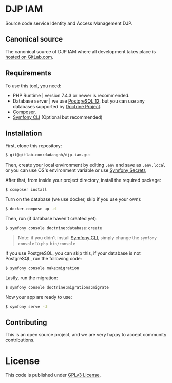 # DJP IAM

Source code service Identity and Access Management DJP.

## Canonical source

The canonical source of DJP IAM where all development takes place is [hosted on GitLab.com](https://gitlab.com/dadangnh/djp-iam).

## Requirements

To use this tool, you need:
*  PHP Runtime | version 7.4.3 or newer is recommended.
*  Database server | we use [PostgreSQL 12](https://www.postgresql.org/), but you can use any databases supported by [Doctrine Project](https://www.doctrine-project.org/projects/doctrine-dbal/en/current/reference/introduction.html).
*  [Composer](https://getcomposer.org/download/).
*  [Symfony CLI](https://symfony.com/download) (Optional but recommended)

## Installation

First, clone this repository:

```bash
$ git@gitlab.com:dadangnh/djp-iam.git
```

Then, create your local environment by editing `.env` and save as `.env.local` or you can use OS's environment variable or use [Symfony Secrets](https://symfony.com/doc/current/configuration/secrets.html)

After that, from inside your project directory, install the required package:

```bash
$ composer install
```

Turn on the database (we use docker, skip if you use your own):
```bash
$ docker-compose up -d
```


Then, run (if database haven't created yet):
```bash
$ symfony console doctrine:database:create
```
> Note: if you didn't install [Symfony CLI](https://symfony.com/download), simply change the `symfony console` to `php bin/console`


If you use PostgreSQL, you can skip this, if your database is not PostgreSQL, run the following code:
```bash
$ symfony console make:migration
```

Lastly, run the migration:
```bash
$ symfony console doctrine:migrations:migrate
```

Now your app are ready to use:
```bash
$ symfony serve -d
```

## Contributing

This is an open source project, and we are very happy to accept community contributions.

# License

This code is published under [GPLv3 License](LICENSE).
